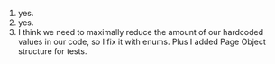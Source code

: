 1. yes.
2. yes.
3. I think we need to maximally reduce the amount of our hardcoded values in our code,
so I fix it with enums. Plus I added Page Object structure for tests.
